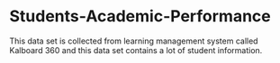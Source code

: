 # Students-Academic-Performance
This data set is collected from learning management system called Kalboard 360 and this data set contains a lot of student information.
